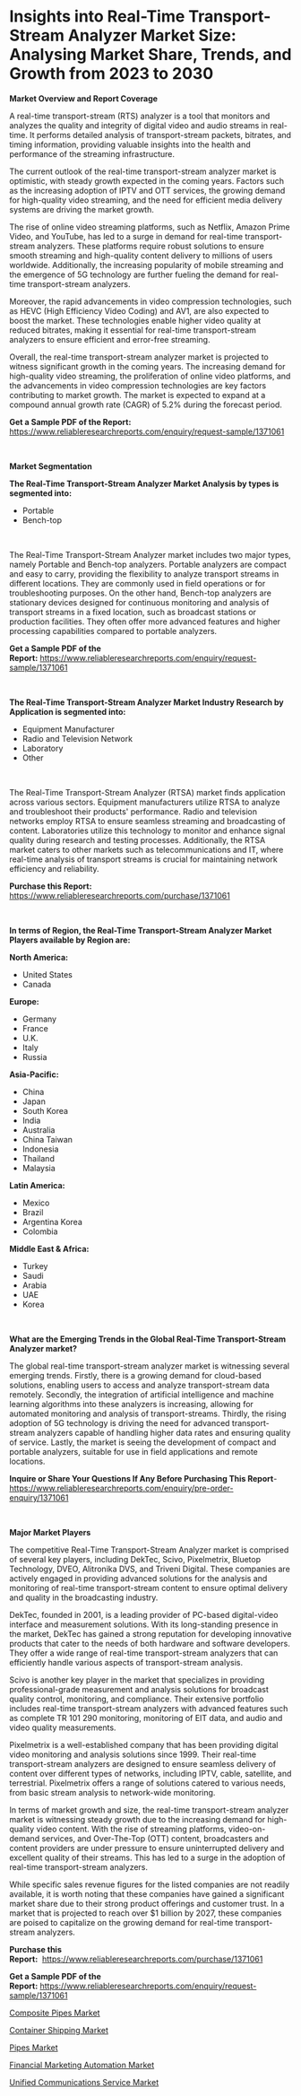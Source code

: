 <p><h1>Insights into Real-Time Transport-Stream Analyzer Market Size: Analysing Market Share, Trends, and Growth from 2023 to 2030</h1></p><p><strong>Market Overview and Report Coverage</strong></p>
<p><p>A real-time transport-stream (RTS) analyzer is a tool that monitors and analyzes the quality and integrity of digital video and audio streams in real-time. It performs detailed analysis of transport-stream packets, bitrates, and timing information, providing valuable insights into the health and performance of the streaming infrastructure.</p><p>The current outlook of the real-time transport-stream analyzer market is optimistic, with steady growth expected in the coming years. Factors such as the increasing adoption of IPTV and OTT services, the growing demand for high-quality video streaming, and the need for efficient media delivery systems are driving the market growth.</p><p>The rise of online video streaming platforms, such as Netflix, Amazon Prime Video, and YouTube, has led to a surge in demand for real-time transport-stream analyzers. These platforms require robust solutions to ensure smooth streaming and high-quality content delivery to millions of users worldwide. Additionally, the increasing popularity of mobile streaming and the emergence of 5G technology are further fueling the demand for real-time transport-stream analyzers.</p><p>Moreover, the rapid advancements in video compression technologies, such as HEVC (High Efficiency Video Coding) and AV1, are also expected to boost the market. These technologies enable higher video quality at reduced bitrates, making it essential for real-time transport-stream analyzers to ensure efficient and error-free streaming.</p><p>Overall, the real-time transport-stream analyzer market is projected to witness significant growth in the coming years. The increasing demand for high-quality video streaming, the proliferation of online video platforms, and the advancements in video compression technologies are key factors contributing to market growth. The market is expected to expand at a compound annual growth rate (CAGR) of 5.2% during the forecast period.</p></p>
<p><strong>Get a Sample PDF of the Report:</strong> <a href="https://www.reliableresearchreports.com/enquiry/request-sample/1371061">https://www.reliableresearchreports.com/enquiry/request-sample/1371061</a></p>
<p>&nbsp;</p>
<p><strong>Market Segmentation</strong></p>
<p><strong>The Real-Time Transport-Stream Analyzer Market Analysis by types is segmented into:</strong></p>
<p><ul><li>Portable</li><li>Bench-top</li></ul></p>
<p>&nbsp;</p>
<p><p>The Real-Time Transport-Stream Analyzer market includes two major types, namely Portable and Bench-top analyzers. Portable analyzers are compact and easy to carry, providing the flexibility to analyze transport streams in different locations. They are commonly used in field operations or for troubleshooting purposes. On the other hand, Bench-top analyzers are stationary devices designed for continuous monitoring and analysis of transport streams in a fixed location, such as broadcast stations or production facilities. They often offer more advanced features and higher processing capabilities compared to portable analyzers.</p></p>
<p><strong>Get a Sample PDF of the Report:</strong>&nbsp;<a href="https://www.reliableresearchreports.com/enquiry/request-sample/1371061">https://www.reliableresearchreports.com/enquiry/request-sample/1371061</a></p>
<p>&nbsp;</p>
<p><strong>The Real-Time Transport-Stream Analyzer Market Industry Research by Application is segmented into:</strong></p>
<p><ul><li>Equipment Manufacturer</li><li>Radio and Television Network</li><li>Laboratory</li><li>Other</li></ul></p>
<p>&nbsp;</p>
<p><p>The Real-Time Transport-Stream Analyzer (RTSA) market finds application across various sectors. Equipment manufacturers utilize RTSA to analyze and troubleshoot their products' performance. Radio and television networks employ RTSA to ensure seamless streaming and broadcasting of content. Laboratories utilize this technology to monitor and enhance signal quality during research and testing processes. Additionally, the RTSA market caters to other markets such as telecommunications and IT, where real-time analysis of transport streams is crucial for maintaining network efficiency and reliability.</p></p>
<p><strong>Purchase this Report:</strong>&nbsp; <a href="https://www.reliableresearchreports.com/purchase/1371061">https://www.reliableresearchreports.com/purchase/1371061</a></p>
<p>&nbsp;</p>
<p><strong>In terms of Region, the Real-Time Transport-Stream Analyzer Market Players available by Region are:</strong></p>
<p>
    <p> <strong> North America: </strong>
        <ul>
            <li>United States</li>
            <li>Canada</li>
        </ul>
        </p> 
    <p> <strong> Europe: </strong>
        <ul>
            <li>Germany</li>
            <li>France</li>
            <li>U.K.</li>
            <li>Italy</li>
            <li>Russia</li>
        </ul>
        </p> 
    <p> <strong> Asia-Pacific: </strong>
        <ul>
            <li>China</li>
            <li>Japan</li>
            <li>South Korea</li>
            <li>India</li>
            <li>Australia</li>
            <li>China Taiwan</li>
            <li>Indonesia</li>
            <li>Thailand</li>
            <li>Malaysia</li>
        </ul>
        </p> 
    <p> <strong> Latin America: </strong>
        <ul>
            <li>Mexico</li>
            <li>Brazil</li>
            <li>Argentina Korea</li>
            <li>Colombia</li>
        </ul>
        </p> 
    <p> <strong> Middle East & Africa: </strong>
        <ul>
            <li>Turkey</li>
            <li>Saudi</li>
            <li>Arabia</li>
            <li>UAE</li>
            <li>Korea</li>
        </ul>
    </p>
    </p>
<p>&nbsp;</p>
<p><strong>What are the Emerging Trends in the Global Real-Time Transport-Stream Analyzer market?</strong></p>
<p><p>The global real-time transport-stream analyzer market is witnessing several emerging trends. Firstly, there is a growing demand for cloud-based solutions, enabling users to access and analyze transport-stream data remotely. Secondly, the integration of artificial intelligence and machine learning algorithms into these analyzers is increasing, allowing for automated monitoring and analysis of transport-streams. Thirdly, the rising adoption of 5G technology is driving the need for advanced transport-stream analyzers capable of handling higher data rates and ensuring quality of service. Lastly, the market is seeing the development of compact and portable analyzers, suitable for use in field applications and remote locations.</p></p>
<p><strong>Inquire or Share Your Questions If Any Before Purchasing This Report</strong>- <a href="https://www.reliableresearchreports.com/enquiry/pre-order-enquiry/1371061">https://www.reliableresearchreports.com/enquiry/pre-order-enquiry/1371061</a></p>
<p>&nbsp;</p>
<p><strong>Major Market Players</strong></p>
<p><p>The competitive Real-Time Transport-Stream Analyzer market is comprised of several key players, including DekTec, Scivo, Pixelmetrix, Bluetop Technology, DVEO, Alitronika DVS, and Triveni Digital. These companies are actively engaged in providing advanced solutions for the analysis and monitoring of real-time transport-stream content to ensure optimal delivery and quality in the broadcasting industry.</p><p>DekTec, founded in 2001, is a leading provider of PC-based digital-video interface and measurement solutions. With its long-standing presence in the market, DekTec has gained a strong reputation for developing innovative products that cater to the needs of both hardware and software developers. They offer a wide range of real-time transport-stream analyzers that can efficiently handle various aspects of transport-stream analysis.</p><p>Scivo is another key player in the market that specializes in providing professional-grade measurement and analysis solutions for broadcast quality control, monitoring, and compliance. Their extensive portfolio includes real-time transport-stream analyzers with advanced features such as complete TR 101 290 monitoring, monitoring of EIT data, and audio and video quality measurements. </p><p>Pixelmetrix is a well-established company that has been providing digital video monitoring and analysis solutions since 1999. Their real-time transport-stream analyzers are designed to ensure seamless delivery of content over different types of networks, including IPTV, cable, satellite, and terrestrial. Pixelmetrix offers a range of solutions catered to various needs, from basic stream analysis to network-wide monitoring.</p><p>In terms of market growth and size, the real-time transport-stream analyzer market is witnessing steady growth due to the increasing demand for high-quality video content. With the rise of streaming platforms, video-on-demand services, and Over-The-Top (OTT) content, broadcasters and content providers are under pressure to ensure uninterrupted delivery and excellent quality of their streams. This has led to a surge in the adoption of real-time transport-stream analyzers.</p><p>While specific sales revenue figures for the listed companies are not readily available, it is worth noting that these companies have gained a significant market share due to their strong product offerings and customer trust. In a market that is projected to reach over $1 billion by 2027, these companies are poised to capitalize on the growing demand for real-time transport-stream analyzers.</p></p>
<p><strong>Purchase this Report:</strong>&nbsp;&nbsp;<a href="https://www.reliableresearchreports.com/purchase/1371061">https://www.reliableresearchreports.com/purchase/1371061</a></p>
<p></p>
<p><strong>Get a Sample PDF of the Report:</strong>&nbsp;<a href="https://www.reliableresearchreports.com/enquiry/request-sample/1371061">https://www.reliableresearchreports.com/enquiry/request-sample/1371061</a></p>
<p><p><a href="https://www.linkedin.com/pulse/composite-pipes-market-challenges-opportunities-growth-japoc/">Composite Pipes Market</a></p><p><a href="https://www.linkedin.com/pulse/container-shipping-market-size-2023-2030-global-industrial-jdmec/">Container Shipping Market</a></p><p><a href="https://www.linkedin.com/pulse/pipes-market-size-growth-forecast-from-2023-2030-explorer-market-uo9zc/">Pipes Market</a></p><p><a href="https://medium.com/@reportprime05/financial-marketing-automation-market-size-cagr-trends-2024-2030-c10ebe471ebb">Financial Marketing Automation Market</a></p><p><a href="https://medium.com/@reportprime04/unified-communications-service-market-size-cagr-trends-2024-2030-d5ed2aad2c41">Unified Communications Service Market</a></p></p>